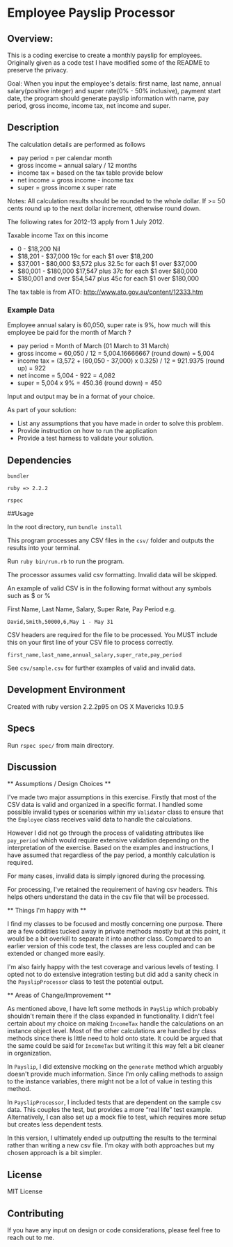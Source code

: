 # Employee Payslip Processor

## Overview:

This is a coding exercise to create a monthly payslip for employees. Originally given as a code test I have modified some of the README to preserve the privacy.

Goal: When you input the employee's details: first name, last name, annual salary(positive integer) and super rate(0% - 50% inclusive), payment start date, the program should generate payslip information with name, pay period,  gross income, income tax, net income and super.

## Description

The calculation details are performed as follows

- pay period = per calendar month
- gross income = annual salary / 12 months
- income tax = based on the tax table provide below
- net income = gross income - income tax
- super = gross income x super rate

Notes: All calculation results should be rounded to the whole dollar. If >= 50 cents round up to the next dollar increment, otherwise round down.

The following rates for 2012-13 apply from 1 July 2012.

Taxable income   Tax on this income
* 0 - $18,200     Nil
* $18,201 - $37,000       19c for each $1 over $18,200
* $37,001 - $80,000       $3,572 plus 32.5c for each $1 over $37,000
* $80,001 - $180,000      $17,547 plus 37c for each $1 over $80,000
* $180,001 and over       $54,547 plus 45c for each $1 over $180,000

The tax table is from ATO: http://www.ato.gov.au/content/12333.htm

### Example Data

Employee annual salary is 60,050, super rate is 9%, how much will this employee be paid for the month of March ?

- pay period = Month of March (01 March to 31 March)
- gross income = 60,050 / 12 = 5,004.16666667 (round down) = 5,004
- income tax = (3,572 + (60,050 - 37,000) x 0.325) / 12  = 921.9375 (round up) = 922
- net income = 5,004 - 922 = 4,082
- super = 5,004 x 9% = 450.36 (round down) = 450

Input and output may be in a format of your choice.

As part of your solution:
- List any assumptions that you have made in order to solve this problem.
- Provide instruction on how to run the application
- Provide a test harness to validate your solution.


## Dependencies

```
bundler

ruby => 2.2.2

rspec
```

##Usage

In the root directory, run `bundle install`

This program processes any CSV files in the `csv/` folder and outputs the results into your terminal.

Run `ruby bin/run.rb` to run the program.

The processor assumes valid csv formatting. Invalid data will be skipped.

An example of valid CSV is in the following format without any symbols such as $ or %

First Name, Last Name, Salary, Super Rate, Pay Period
e.g.

```
David,Smith,50000,6,May 1 - May 31
```

CSV headers are required for the file to be processed. You MUST include this on your first line of your CSV file to process correctly.

```
first_name,last_name,annual_salary,super_rate,pay_period
```

See `csv/sample.csv` for further examples of valid and invalid data.


## Development Environment

Created with ruby version 2.2.2p95 on OS X Mavericks 10.9.5

## Specs

Run `rspec spec/` from main directory.

## Discussion

** Assumptions / Design Choices **

I've made two major assumptions in this exercise. Firstly that most of the CSV data is valid and organized in a specific format. I handled some possible invalid types or scenarios within my `Validator` class to ensure that the `Employee` class receives valid data to handle the calculations.

However I did not go through the process of validating attributes like `pay_period` which would require extensive validation depending on the interpretation of the exercise. Based on the examples and instructions, I have assumed that regardless of the pay period, a monthly calculation is required.

For many cases, invalid data is simply ignored during the processing.

For processing, I've retained the requirement of having csv headers. This helps others understand the data in the csv file that will be processed.

** Things I'm happy with **

I find my classes to be focused and mostly concerning one purpose. There are a few oddities tucked away in private methods mostly but at this point, it would be a bit overkill to separate it into another class. Compared to an earlier version of this code test, the classes are less coupled and can be extended or changed more easily.

I'm also fairly happy with the test coverage and various levels of testing. I opted not to do extensive integration testing but did add a sanity check in the `PayslipProcessor` class to test the potential output.

** Areas of Change/Improvement **

As mentioned above, I have left some methods in `PaySlip` which probably shouldn't remain there if the class expanded in functionality. I didn't feel certain about my choice on making `IncomeTax` handle the calculations on an instance object level. Most of the other calculations are handled by class methods since there is little need to hold onto state. It could be argued that the same could be said for `IncomeTax` but writing it this way felt a bit cleaner in organization.

In `Payslip`, I did extensive mocking on the `generate` method which arguably doesn't provide much information. Since I'm only calling methods to assign to the instance variables, there might not be a lot of value in testing this method.

In `PayslipProcessor`, I included tests that are dependent on the sample csv data. This couples the test, but provides a more “real life” test example. Alternatively, I can also set up a mock file to test, which requires more setup but creates less dependent tests.

In this version, I ultimately ended up outputting the results to the terminal rather than writing a new csv file. I'm okay with both approaches but my chosen approach is a bit simpler.

## License

MIT License

## Contributing

If you have any input on design or code considerations, please feel free to reach out to me.
